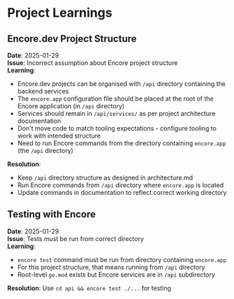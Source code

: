 # Project Learnings

## Encore.dev Project Structure

**Date**: 2025-01-29  
**Issue**: Incorrect assumption about Encore project structure  
**Learning**: 
- Encore.dev projects can be organised with `/api` directory containing the backend services
- The `encore.app` configuration file should be placed at the root of the Encore application (in `/api` directory)
- Services should remain in `/api/services/` as per project architecture documentation
- Don't move code to match tooling expectations - configure tooling to work with intended structure
- Need to run Encore commands from the directory containing `encore.app` (the `/api` directory)

**Resolution**: 
- Keep `/api` directory structure as designed in architecture.md
- Run Encore commands from `/api` directory where `encore.app` is located
- Update commands in documentation to reflect correct working directory

## Testing with Encore

**Date**: 2025-01-29  
**Issue**: Tests must be run from correct directory  
**Learning**: 
- `encore test` command must be run from directory containing `encore.app`
- For this project structure, that means running from `/api` directory
- Root-level `go.mod` exists but Encore services are in `/api` subdirectory

**Resolution**: Use `cd api && encore test ./...` for testing